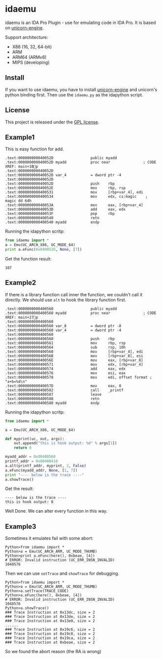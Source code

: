 idaemu
==============

idaemu is an IDA Pro Plugin - use for emulating code in IDA Pro. It is based on [unicorn-engine](http://www.unicorn-engine.org).  

Support architecture:
- X86 (16, 32, 64-bit) 
- ARM 
- ARM64 (ARMv8)
- MIPS (developing)

Install
-------

If you want to use idaemu, you have to install [unicorn-engine](http://www.unicorn-engine.org) and unicorn's python binding first. Then use the `idaemu.py` as the idapython script.  


License
-------

This project is released under the [GPL license](COPYING).


Example1
-------

This is easy function for add. 
```
.text:000000000040052D                 public myadd
.text:000000000040052D myadd           proc near               ; CODE XREF: main+1Bp
.text:000000000040052D
.text:000000000040052D var_4           = dword ptr -4
.text:000000000040052D
.text:000000000040052D                 push    rbp
.text:000000000040052E                 mov     rbp, rsp
.text:0000000000400531                 mov     [rbp+var_4], edi
.text:0000000000400534                 mov     edx, cs:magic	; magic dd 64h 
.text:000000000040053A                 mov     eax, [rbp+var_4]
.text:000000000040053D                 add     eax, edx
.text:000000000040053F                 pop     rbp
.text:0000000000400540                 retn
.text:0000000000400540 myadd           endp
```

Running the idapython scritp:
``` python
from idaemu import *
a = Emu(UC_ARCH_X86, UC_MODE_64)
print a.eFunc(0x040052D, None, [7])
```

Get the function result:
```
107
```


Example2
-------

If there is a library function call inner the function, we couldn't call it directly. We should use `alt` to hook the library function first.
```
.text:0000000000400560                 public myadd
.text:0000000000400560 myadd           proc near               ; CODE XREF: main+27p
.text:0000000000400560
.text:0000000000400560 var_8           = dword ptr -8
.text:0000000000400560 var_4           = dword ptr -4
.text:0000000000400560
.text:0000000000400560                 push    rbp
.text:0000000000400561                 mov     rbp, rsp
.text:0000000000400564                 sub     rsp, 10h
.text:0000000000400568                 mov     [rbp+var_4], edi
.text:000000000040056B                 mov     [rbp+var_8], esi
.text:000000000040056E                 mov     eax, [rbp+var_8]
.text:0000000000400571                 mov     edx, [rbp+var_4]
.text:0000000000400574                 add     eax, edx
.text:0000000000400576                 mov     esi, eax
.text:0000000000400578                 mov     edi, offset format ; "a+b=%d\n"
.text:000000000040057D                 mov     eax, 0
.text:0000000000400582                 call    _printf
.text:0000000000400587                 leave
.text:0000000000400588                 retn
.text:0000000000400588 myadd           endp
```

Running the idapython scritp:
``` python
from idaemu import *

a = Emu(UC_ARCH_X86, UC_MODE_64)

def myprint(uc, out, args):
    out.append("this is hook output: %d" % args[1])
    return 0

myadd_addr = 0x00400560
printf_addr = 0x00400410 
a.alt(printf_addr, myprint, 2, False)
a.eFunc(myadd_addr, None, [1, 7])
print "---- below is the trace ----"
a.showTrace()
```

Get the result:
```
---- below is the trace ----
this is hook output: 8
```
Well Done. We can alter every function in this way.


Example3
-------

Sometimes it emulates fail with some abort:
``` 
Python>from idaemu import *
Python>a = Emu(UC_ARCH_ARM, UC_MODE_THUMB)
Python>print a.eFunc(here(), 0xbeae, [4])
# ERROR: Invalid instruction (UC_ERR_INSN_INVALID)
1048576
```

Then we can use `setTrace` and `showTrace` for debugging.

```
Python>from idaemu import *
Python>a = Emu(UC_ARCH_ARM, UC_MODE_THUMB)
Python>a.setTrace(TRACE_CODE)
Python>a.eFunc(here(), 0xbeae, [4])
# ERROR: Invalid instruction (UC_ERR_INSN_INVALID)
1048576
Python>a.showTrace()
### Trace Instruction at 0x13dc, size = 2
### Trace Instruction at 0x13de, size = 2
### Trace Instruction at 0x13e0, size = 2
......
### Trace Instruction at 0x19c6, size = 2
### Trace Instruction at 0x19c8, size = 2
### Trace Instruction at 0x19ca, size = 2
### Trace Instruction at 0xbeae, size = 2
```
So we found the abort reason (the RA is wrong)
